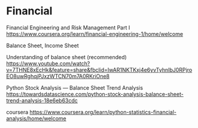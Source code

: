 # Financial
Financial Engineering and Risk Management Part I
https://www.coursera.org/learn/financial-engineering-1/home/welcome


Balance Sheet, Income Sheet

Understanding of balance sheet (recommended)
https://www.youtube.com/watch?v=7THNE8xEcHk&feature=share&fbclid=IwAR1NKTKxj4e6yvTyhnIbJ0RPjroEO8uwRghqjPJxzWTCN70m7A0RKriOne8

Python Stock Analysis — Balance Sheet Trend Analysis
https://towardsdatascience.com/python-stock-analysis-balance-sheet-trend-analysis-18e6eb63cdc

coursera
https://www.coursera.org/learn/python-statistics-financial-analysis/home/welcome
